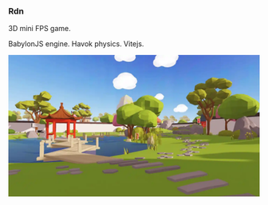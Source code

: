 ### Rdn

3D mini FPS game.

BabylonJS engine. Havok physics. Vitejs.

<img src="app/src/assets/images/uno_garden_scene_preview.webp" width="768">
